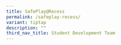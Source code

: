 ```yaml
---
title: SafePlay@Recess
permalink: /safeplay-recess/
variant: tiptap
description: ""
third_nav_title: Student Development Team
---
```

